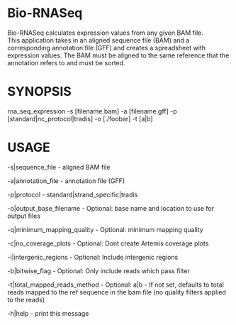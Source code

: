 Bio-RNASeq
==========

Bio-RNASeq calculates expression values from any given BAM file.  
This application takes in an aligned sequence file (BAM) and a corresponding annotation file (GFF) and creates a spreadsheet with expression values.
The BAM must be aligned to the same reference that the annotation refers to and must be sorted.


SYNOPSIS
========

rna_seq_expression -s [filename.bam] -a [filename.gff] -p [standard|nc_protocol|tradis] -o [./foobar] -t [a|b]

USAGE
=====

-s|sequence_file             - aligned BAM file

-a|annotation_file           - annotation file (GFF)

-p|protocol                  - standard|strand_specific|tradis

-o|output_base_filename      - Optional: base name and location to use for output files

-q|minimum_mapping_quality   - Optional: minimum mapping quality

-c|no_coverage_plots         - Optional: Dont create Artemis coverage plots

-i|intergenic_regions        - Optional: Include intergenic regions

-b|bitwise_flag              - Optional: Only include reads which pass filter

-t|total_mapped_reads_method - Optional: a|b - If not set, defaults to total reads mapped to the ref sequence in the bam file (no quality filters applied to the reads)

-h|help                    - print this message
